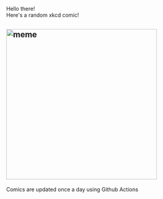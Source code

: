 Hello there! <br>Here's a random xkcd comic!<br>
## <img src="https://imgs.xkcd.com/comics/tornadoguard.png" alt="meme" width="400"/><br>
Comics are updated once a day using Github Actions